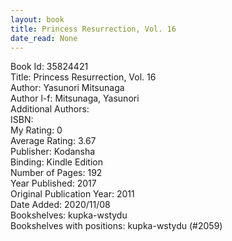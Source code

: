 ```yaml
---
layout: book
title: Princess Resurrection, Vol. 16
date_read: None
---
```


Book Id: 35824421<br />
Title: Princess Resurrection, Vol. 16<br />
Author: Yasunori Mitsunaga<br />
Author l-f: Mitsunaga, Yasunori<br />
Additional Authors: <br />
ISBN: <br />
My Rating: 0<br />
Average Rating: 3.67<br />
Publisher: Kodansha<br />
Binding: Kindle Edition<br />
Number of Pages: 192<br />
Year Published: 2017<br />
Original Publication Year: 2011<br />
Date Added: 2020/11/08<br />
Bookshelves: kupka-wstydu<br />
Bookshelves with positions: kupka-wstydu (#2059)<br />

